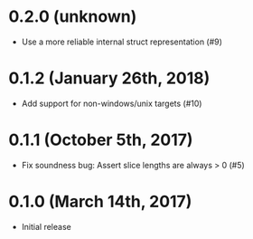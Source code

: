 # 0.2.0 (unknown)

* Use a more reliable internal struct representation (#9)

# 0.1.2 (January 26th, 2018)

* Add support for non-windows/unix targets (#10)

# 0.1.1 (October 5th, 2017)

* Fix soundness bug: Assert slice lengths are always > 0 (#5)

# 0.1.0 (March 14th, 2017)

* Initial release
